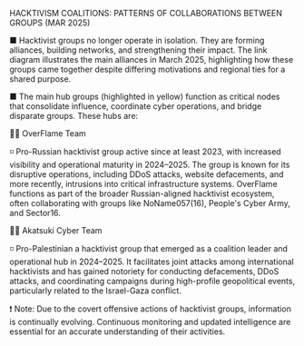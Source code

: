 HACKTIVISM COALITIONS: PATTERNS OF COLLABORATIONS BETWEEN GROUPS (MAR 2025)

■ Hacktivist groups no longer operate in isolation. They are forming alliances, building networks, and strengthening their impact. The link diagram illustrates the main alliances in March 2025, highlighting how these groups came together despite differing motivations and regional ties for a shared purpose. 

■ The main hub groups (highlighted in yellow) function as critical nodes that consolidate influence, coordinate cyber operations, and bridge disparate groups. These hubs are:

👨‍💻 OverFlame Team

◽ Pro-Russian hacktivist group active since at least 2023, with increased visibility and operational maturity in 2024–2025. The group is known for its disruptive operations, including DDoS attacks, website defacements, and more recently, intrusions into critical infrastructure systems. OverFlame functions as part of the broader Russian-aligned hacktivist ecosystem, often collaborating with groups like NoName057(16), People's Cyber Army, and Sector16.

👨‍💻 Akatsuki Cyber Team

◽ Pro-Palestinian a hacktivist group that emerged as a coalition leader and operational hub in 2024–2025. It facilitates joint attacks among international hacktivists and has gained notoriety for conducting defacements, DDoS attacks, and coordinating campaigns during high-profile geopolitical events, particularly related to the Israel-Gaza conflict.

❗ Note: Due to the covert offensive actions of hacktivist groups, information is continually evolving. Continuous monitoring and updated intelligence are essential for an accurate understanding of their activities.​
